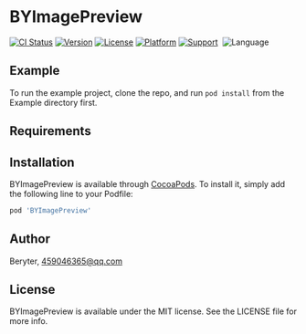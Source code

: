 # BYImagePreview

[![CI Status](https://img.shields.io/travis/mg459046365/BYImagePreview.svg?style=flat)](https://travis-ci.org/mg459046365/BYImagePreview)
[![Version](https://img.shields.io/cocoapods/v/BYImagePreview.svg?style=flat)](https://cocoapods.org/pods/BYImagePreview)
[![License](https://img.shields.io/cocoapods/l/BYImagePreview.svg?style=flat)](https://cocoapods.org/pods/BYImagePreview)
[![Platform](https://img.shields.io/cocoapods/p/BYImagePreview.svg?style=flat)](https://cocoapods.org/pods/BYImagePreview)
[![Support](https://img.shields.io/badge/BYImagePreview.svg.svg?style=flat)](https://www.apple.com/nl/ios/) 
![Language](https://img.shields.io/badge/Language-%20swift%20%20-blue.svg)

## Example

To run the example project, clone the repo, and run `pod install` from the Example directory first.

## Requirements

## Installation

BYImagePreview is available through [CocoaPods](https://cocoapods.org). To install
it, simply add the following line to your Podfile:

```ruby
pod 'BYImagePreview'
```

## Author

Beryter, 459046365@qq.com

## License

BYImagePreview is available under the MIT license. See the LICENSE file for more info.
